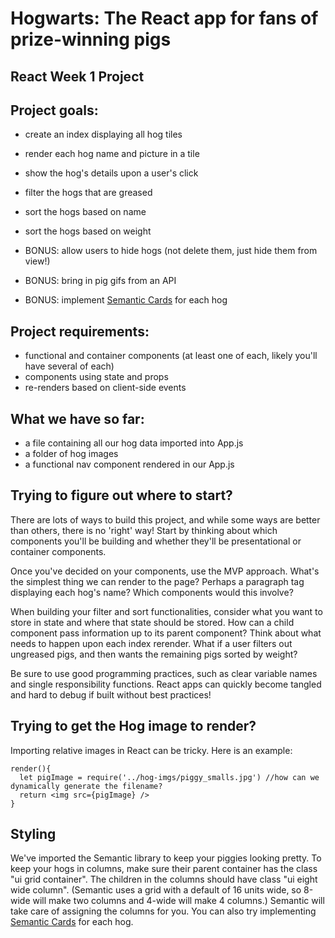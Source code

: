 # Hogwarts: The React app for fans of prize-winning pigs

## React Week 1 Project

## Project goals:

* create an index displaying all hog tiles
* render each hog name and picture in a tile
* show the hog's details upon a user's click
* filter the hogs that are greased
* sort the hogs based on name
* sort the hogs based on weight 

* BONUS: allow users to hide hogs (not delete them, just hide them from view!)
* BONUS: bring in pig gifs from an API
* BONUS: implement [Semantic Cards](https://semantic-ui.com/views/card.html) for each hog

## Project requirements:

* functional and container components (at least one of each, likely you'll have several of each)
* components using state and props
* re-renders based on client-side events

## What we have so far:

* a file containing all our hog data imported into App.js
* a folder of hog images
* a functional nav component rendered in our App.js

## Trying to figure out where to start?

There are lots of ways to build this project, and while some ways are better than others, there is no 'right' way! Start by thinking about which components you'll be building and whether they'll be presentational or container components.

Once you've decided on your components, use the MVP approach. What's the simplest thing we can render to the page? Perhaps a paragraph tag displaying each hog's name? Which components would this involve?

When building your filter and sort functionalities, consider what you want to store in state and where that state should be stored. How can a child component pass information up to its parent component? Think about what needs to happen upon each index rerender. What if a user filters out ungreased pigs, and then wants the remaining pigs sorted by weight?

Be sure to use good programming practices, such as clear variable names and single responsibility functions. React apps can quickly become tangled and hard to debug if built without best practices!

## Trying to get the Hog image to render?

Importing relative images in React can be tricky. Here is an example: 

```
render(){
  let pigImage = require('../hog-imgs/piggy_smalls.jpg') //how can we dynamically generate the filename?
  return <img src={pigImage} />
}

```


## Styling

We've imported the Semantic library to keep your piggies looking pretty. To keep your hogs in columns, make sure their parent container has the class "ui grid container". The children in the columns should have class "ui eight wide column". (Semantic uses a grid with a default of 16 units wide, so 8-wide will make two columns and 4-wide will make 4 columns.) Semantic will take care of assigning the columns for you. You can also try implementing [Semantic Cards](https://semantic-ui.com/views/card.html) for each hog.
